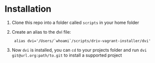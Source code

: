 # Installation


1. Clone this repo into a folder called `scripts` in your home folder

2. Create an alias to the dvi file:

        alias dvi='/Users/`whoami`/scripts/driv-vagrant-installer/dvi'

3. Now `dvi` is installed, you can `cd` to your projects folder and run `dvi git@url.org:path/to.git` to install a supported project

